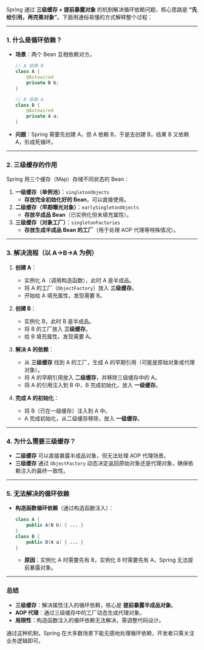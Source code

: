 Spring 通过 **三级缓存 + 提前暴露对象** 的机制解决循环依赖问题，核心思路是 **“先给引用，再完善对象”**。下面用通俗易懂的方式解释整个过程：

---

### **1. 什么是循环依赖？**
- **场景**：两个 Bean 互相依赖对方。
  ```java
  // A 依赖 B
  class A {
      @Autowired
      private B b;
  }

  // B 依赖 A
  class B {
      @Autowired
      private A a;
  }
  ```
- **问题**：Spring 需要先创建 A，但 A 依赖 B，于是去创建 B，结果 B 又依赖 A，形成死循环。

---

### **2. 三级缓存的作用**
Spring 用三个缓存（Map）存储不同状态的 Bean：
1. **一级缓存（单例池）**：`singletonObjects`  
   - **存放完全初始化好的 Bean**，可以直接使用。
2. **二级缓存（早期曝光对象）**：`earlySingletonObjects`  
   - **存放半成品 Bean**（已实例化但未填充属性）。
3. **三级缓存（对象工厂）**：`singletonFactories`  
   - **存放生成半成品 Bean 的工厂**（用于处理 AOP 代理等特殊情况）。

---

### **3. 解决流程（以 A→B→A 为例）**
1. **创建 A**：
   - 实例化 A（调用构造函数），此时 A 是半成品。
   - 将 A 的工厂（`ObjectFactory`）放入 **三级缓存**。
   - 开始给 A 填充属性，发现需要 B。

2. **创建 B**：
   - 实例化 B，此时 B 是半成品。
   - 将 B 的工厂放入 **三级缓存**。
   - 给 B 填充属性，发现需要 A。

3. **解决 A 的依赖**：
   - 从 **三级缓存** 找到 A 的工厂，生成 A 的早期引用（可能是原始对象或代理对象）。
   - 将 A 的早期引用放入 **二级缓存**，并移除三级缓存中的 A。
   - 将 A 的引用注入到 B 中，B 完成初始化，放入 **一级缓存**。

4. **完成 A 的初始化**：
   - 将 B（已在一级缓存）注入到 A 中。
   - A 完成初始化，从二级缓存移除，放入 **一级缓存**。

---

### **4. 为什么需要三级缓存？**
- **二级缓存** 可以直接暴露半成品对象，但无法处理 AOP 代理场景。
- **三级缓存** 通过 `ObjectFactory` 动态决定返回原始对象还是代理对象，确保依赖注入的最终一致性。

---

### **5. 无法解决的循环依赖**
- **构造函数循环依赖**（通过构造函数注入）：  
  ```java
  class A {
      public A(B b) { ... }
  }
  class B {
      public B(A a) { ... }
  }
  ```
  - **原因**：实例化 A 时需要先有 B，实例化 B 时需要先有 A，Spring 无法提前暴露对象。

---

### **总结**
- **三级缓存**：解决属性注入的循环依赖，核心是 **提前暴露半成品对象**。
- **AOP 代理**：通过三级缓存中的工厂动态生成代理对象。
- **局限性**：构造函数注入的循环依赖无法解决，需调整代码设计。

通过这种机制，Spring 在大多数场景下能无感地处理循环依赖，开发者只需关注业务逻辑即可。